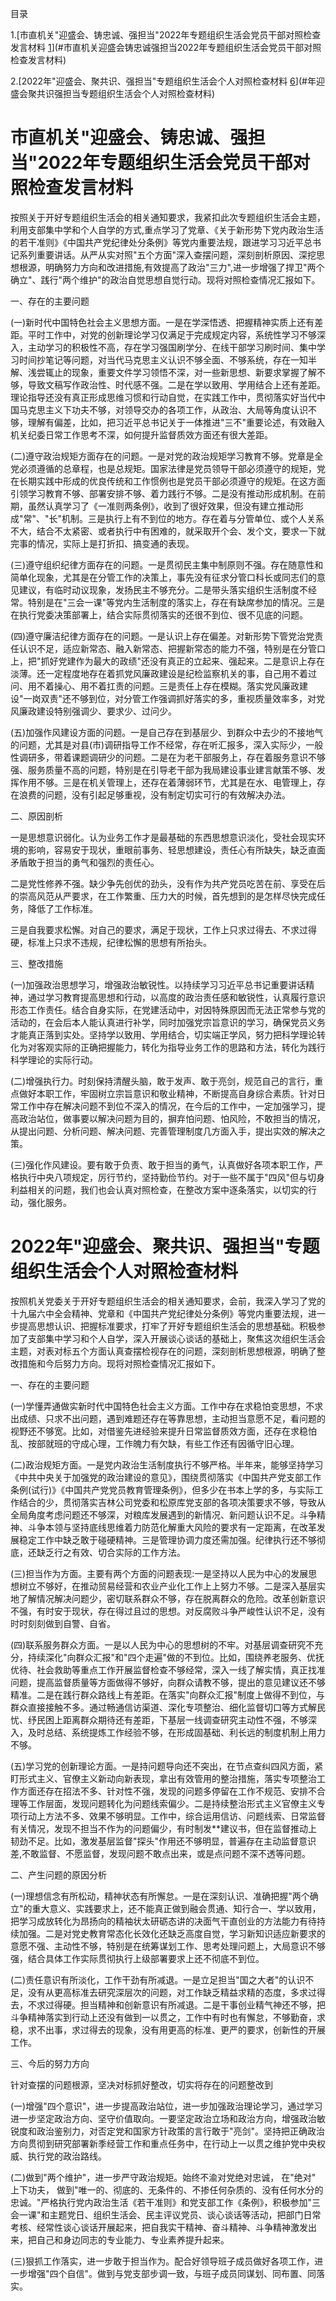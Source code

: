 目录

1.[市直机关"迎盛会、铸忠诚、强担当"2022年专题组织生活会党员干部对照检查发言材料
[1](#市直机关迎盛会铸忠诚强担当2022年专题组织生活会党员干部对照检查发言材料)](#市直机关迎盛会铸忠诚强担当2022年专题组织生活会党员干部对照检查发言材料)

2.[2022年"迎盛会、聚共识、强担当"专题组织生活会个人对照检查材料
[6](#年迎盛会聚共识强担当专题组织生活会个人对照检查材料)](#年迎盛会聚共识强担当专题组织生活会个人对照检查材料)

# 市直机关"迎盛会、铸忠诚、强担当"2022年专题组织生活会党员干部对照检查发言材料

按照关于开好专题组织生活会的相关通知要求，我紧扣此次专题组织生活会主题，利用支部集中学和个人自学的方式,重点学习了党章、《关于新形势下党内政治生活的若干准则》《中国共产党纪律处分条例》等党内重要法规，跟进学习习近平总书记系列重要讲话。从严从实对照"五个方面"深入查摆问题，深刻剖析原因、深挖思想根源，明确努力方向和改进措施,有效提高了政治"三力",进一步增强了捍卫"两个确立"、践行"两个维护"的政治自觉思想自觉行动。现将对照检查情况汇报如下。

一、存在的主要问题

(一)新时代中国特色社会主义思想方面。一是在学深悟透、把握精神实质上还有差距。平时工作中，对党的创新理论学习仅满足于完成规定内容，系统性学习不够深入，主动学习的积极性不高，存在学习强国刷学分、在线干部学习刷时间、集中学习时间抄笔记等问题，对当代马克思主义认识不够全面、不够系统，存在一知半解、浅尝辄止的现象，重要文件学习领悟不深，对一些新思想、新要求掌握了解不够，导致文稿写作政治性、时代感不强。二是在学以致用、学用结合上还有差距。理论指导还没有真正形成思维习惯和行动自觉，在实践工作中，贯彻落实好当代中国马克思主义下功夫不够，对领导交办的各项工作，从政治、大局等角度认识不够，理解有偏差，比如，把习近平总书记关于一体推进"三不"重要论述，有效融入机关纪委日常工作思考不深，如何提升监督质效方面还有很大差距。

(二)遵守政治规矩方面存在的问题。一是对党的政治规矩学习教育不够。党章是全党必须遵循的总章程，也是总规矩。国家法律是党员领导干部必须遵守的规矩，党在长期实践中形成的优良传统和工作惯例也是党员干部必须遵守的规矩。在这方面引领学习教育不够、部署安排不够、着力践行不够。二是没有推动形成机制。在前期，虽然认真学习了《一准则两条例》，收到了很好效果，但没有建立推动形成"常"、"长"机制。三是执行上有不到位的地方。存在着与分管单位、或个人关系不大，结合不太紧密、或者执行中有困难的，就采取开个会、发个文，要求一下就完事的情况，实际上是打折扣、搞变通的表现。

(三)遵守组织纪律方面存在的问题。一是贯彻民主集中制原则不强。存在随意性和简单化现象，尤其是在分管工作的决策上，事先没有征求分管口科长或同志们的意见建议，有临时动议现象，发扬民主不够充分。二是带头落实组织生活制度不经常。特别是在"三会一课"等党内生活制度的落实上，存在有缺席参加的情况。三是在执行党委决策部署上，结合实际贯彻落实的还很不到位、很不见底的问题。

(四)遵守廉洁纪律方面存在的问题。一是认识上存在偏差。对新形势下管党治党责任认识不足，适应新常态、融入新常态、把握新常态的能力不强，特别是在分管口上，把"抓好党建作为最大的政绩"还没有真正的立起来、强起来。二是意识上存在淡薄。还一定程度地存在着抓党风廉政建设是纪检监察机关的事，自己用不着过问、用不着操心、用不着扛责的问题。三是责任上存在模糊。落实党风廉政建设"一岗双责"还不够到位，对分管工作强调抓好落实的多，重视质量效率多，对党风廉政建设特别强调少、要求少、过问少。

(五)加强作风建设方面的问题。一是自己存在到基层少、到群众中去少的不接地气的问题，尤其是对县(市)调研指导工作不经常，存在听汇报多，深入实际少，一般性调研多，带着课题调研少的问题。二是在为老干部服务上，存在着服务意识不够强、服务质量不高的问题，特别是在引导老干部为我局建设事业建言献策不够、发挥作用不够。三是在机关管理上，还存在着薄弱环节，尤其是在水、电管理上，存在浪费的问题，没有引起足够重视，没有制定切实可行的有效解决办法。

二、原因剖析

一是思想意识弱化。认为业务工作才是最基础的东西思想意识淡化，受社会现实环境的影响，容易安于现状，重眼前事务、轻思想建设，责任心有所缺失，缺乏直面矛盾敢于担当的勇气和强烈的责任心。

二是党性修养不强。缺少争先创优的劲头，没有作为共产党员吃苦在前、享受在后的崇高风范从严要求，在工作繁重、压力大的时候，首先想到的是怎样尽快完成任务，降低了工作标准。

三是自我要求松懈。对自己的要求，满足于现状，工作上只求过得去、不求过得硬，标准上只求不违规，纪律松懈的思想有所抬头。

三、整改措施

(一)加强政治思想学习，增强政治敏锐性。以持续学习习近平总书记重要讲话精神，通过学习教育提高思想和行动，以高度的政治责任感和敏锐性，认真履行意识形态工作责任。结合自身实际，在党建活动中，对因特殊原因而无法正常参与党的活动的，在会后本人能认真进行补学，同时加强党宗旨意识的学习，确保党员义务才能真正落到实处。坚持学以致用、学用结合，切实端正学风，努力把科学理论转化为对客观实际的正确把握能力，转化为指导业务工作的思路和方法，转化为践行科学理论的实际行动。

(二)增强执行力。时刻保持清醒头脑，敢于发声、敢于亮剑，规范自己的言行，重点做好本职工作，牢固树立宗旨意识和敬业精神，不断提高自身综合素质。针对日常工作中存在解决问题不到位不深入的情况，在今后的工作中，一定加强学习，提高政治站位，做事要以解决问题为目的，摒弃怕问题、怕风险，不敢担当的情况，从提出问题、分析问题、解决问题、完善管理制度几方面入手，提出实效的解决之策。

(三)强化作风建设。要有敢于负责、敢于担当的勇气，认真做好各项本职工作，严格执行中央八项规定，厉行节约，坚持勤俭节约。对于一些不属于"四风"但与切身利益相关的问题，我们也会认真对照检查，在整改方案中逐条落实，以切实的行动，强化服务。

# 2022年"迎盛会、聚共识、强担当"专题组织生活会个人对照检查材料

按照机关党委关于开好专题组织生活会的相关通知要求，会前，我深入学习了党的十九届六中全会精神、党章和《中国共产党纪律处分条例》等党内重要法规，进一步提高思想认识、把握标准要求，打牢了开好专题组织生活会的思想基础。积极参加了支部集中学习和个人自学，深入开展谈心谈话的基础上，聚焦这次组织生活会主题，对表对标五个方面认真查摆检视存在的问题，深刻剖析思想根源，明确了整改措施和今后努力方向。现将对照检查情况汇报如下。

一、存在的主要问题

(一)学懂弄通做实新时代中国特色社会主义方面。工作中存在求稳怕变思想，不求出成绩、只求不出问题，遇到难题还存在等靠思想，主动担当意愿不足，看问题的视野还不够宽。比如，对借鉴先进经验来提升日常监督质效方面，还存在求稳怕乱、按部就班的守成心理，工作魄力有欠缺，有些工作还有因循守旧心理。

(二)政治规矩方面。一是党内政治生活制度执行不够严格。半年来，能够坚持学习《中共中央关于加强党的政治建设的意见》，围绕贯彻落实《中国共产党支部工作条例(试行)》《中国共产党党员教育管理条例》，但多少在书本上学的多，与实际工作结合的少，贯彻落实吉林公司党委和松原库党支部的各项决策要求不够，导致从全局角度考虑问题还不够深，对粮库发展遇到的新情况、新问题认识不足。斗争精神、斗争本领与坚持底线思维着力防范化解重大风险的要求有一定距离，在改革发展稳定工作中缺乏敢于碰硬精神。三是管理协调力度还需加强。纪律执行还不够彻底，还缺乏行之有效、切合实际的工作方法。

(三)担当作为方面。主要有两个方面的问题表现:一是坚持以人民为中心的发展思想树立不够好，在推动贸易经营和农业产业化工作上上努力不够。二是深入基层实地了解情况解决问题少，密切联系群众不够，存在脱离群众的危险。改革创新意识不强，有时安于现状，存在得过且过的思想。对反腐败斗争严峻性认识不足，没有时时刻刻做到自警、自省。

(四)联系服务群众方面。一是以人民为中心的思想树的不牢。对基层调查研究不充分，持续深化"向群众汇报"和"四个走遍"做的不到位。比如，围绕养老服务、优抚优待、社会救助等重点工作开展监督检查不够经常，深入一线了解实情，真正找准问题，提高监督质量等方面做得不够好，向群众请教不够，提出的意见建议还不够精准。二是在践行群众路线上有差距。在落实"向群众汇报"制度上做得不到位，与群众直接接触不多。通过畅通信访渠道、深化专项整治、细化监督切口等方式解民忧、纾民困上距离群众期待还有差距，下基层一线调查研究主动性不强，不够深入，及时总结、系统提炼工作经验不够，在形成固基础、利长远的制度机制上用力不够。

(五)学习党的创新理论方面。一是持问题导向还不突出，在节点查纠四风方面，紧盯形式主义、官僚主义新动向新表现，拿出有效管用的整治措施，落实专项整治工作方面还存在招法不多、针对性不强，发现的问题多停留在工作不规范、安排不合理等工作层面，发现问题转化为问题线索偏少。二是持续整治形式主义官僚主义专项行动上方法不多、效果不够明显。工作中，综合运用信访、问题线索、日常监督有关情况，发现不担当不作为的问题偏少，有时制发\*\*建议书，但在监督推动上韧劲不足。比如，激发基层监督"探头"作用还不够明显，普遍存在主动监督意识差,不敢监督、不愿监督，发现问题不敢点出来，或是点问题不深不透等问题。

二、产生问题的原因分析

(一)理想信念有所松动，精神状态有所懈怠。一是在深刻认识、准确把握"两个确立"的重大意义、实践要求上，还不能真正做到融会贯通、知行合一、学以致用，把学习成放转化为昂扬向的精袖状太研砺态讲的决面气干直创业的方法能力有待持续加强。二是对党史教育常态化长效化还缺乏高度自觉，学习新知识适应新要求的意愿不强、主动性不够，特别是在统筹谋划工作、思考处理问题上，大局意识不够强，结合具体工作实际贯彻执行上级部署要求上还不彻底不到位。

(二)责任意识有所淡化，工作干劲有所减退。一是立足担当"国之大者"的认识不足，没有从更高标准去研究深层次的问题，对工作缺乏精益求精的态度，多求过得去，不求过得硬。担当精神和创新意识有所减退。二是干事创业精气神还不够，把斗争精神落实到行动上还没有做到一以贯之，工作中有时也有懈怠，不够勤奋，求稳，求不出事，求过得去的现象，没有用更高的标准、更严的要求，创新性的开展工作。

三、今后的努力方向

针对查摆的问题根源，坚决对标抓好整改，切实将存在的问题整改到

(一)增强"四个意识"，进一步提高政治站位，进一步加强政治理论学习，通过学习进一步坚定政治方向、坚守价值取向。一要坚定政治立场和政治方向，增强政治敏锐度和政治鉴别力，对否定党和国家方针政策的言行敢于"亮剑"。坚持把正确政治方向贯彻到研究部署新季经营工作和重点任务中，在行动上一以贯之维护党中央权威、执行党的政治路线。

(二)做到"两个维护"，进一步严守政治规矩。始终不渝对党绝对忠诚， 在"绝对"
上下功夫，
做到"唯一的、彻底的、无条件的、不掺任何杂质的、没有任何水分的忠诚。"严格执行党内政治生活《若干准则》和党支部工作《条例》，积极参加"三会一课"和主题党日、组织生活会、民主评议党员、谈心谈话等活动，把部门日常考核、经常性谈心谈话开展起来，把自我实干精神、奋斗精神、斗争精神激发出来，把自己和身边同志的专业能力、专业素养提升起来。

(三)狠抓工作落实，进一步敢于担当作为。配合好领导班子成员做好各项工作，进一步增强"四个自信"。做到与党支部步调一致，与班子成员同谋划、同布置、同落实。
